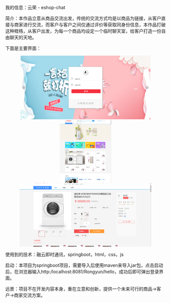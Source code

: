 我的信息：云荣 - eshop-chat

简介：本作品立意从商品交流出发，传统的交流方式均是以商品为链接，从客户直接与商家进行交流，而客户与客户之间仅通过评价等获取同身份信息，本作品打破这种桎梏，从客户出发，为每一个商品均设定一个临时聊天室，给客户打造一份自由聊天的天地。

下面是主要界面：

<div  align="center">    
  <img src="img/rylogin.png" height = "200" alt="登录" align=center />
  <img src="img/rymain.png" height = "200" alt="主界面" align=center />
  <img src="img/rygoods.png" height = "200" alt="商品界面" align=center />
</div>

使用到的技术：融云即时通讯，springboot，html，css，js

启动：本项目为springboot项目，需要导入后使用maven来导入jar包，点击启动后，在浏览器输入http:/localhost:8081/Rongyun/hello，成功后即可弹出登录界面。

远景：项目不在开发内容本身，重在立意和创新，提供一个未来可行的商品->客户->商家交流方案。
